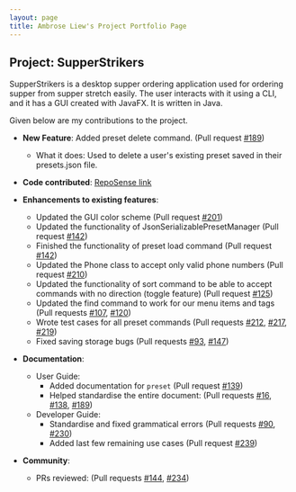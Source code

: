 ```yaml
---
layout: page
title: Ambrose Liew's Project Portfolio Page
---
```


## Project: SupperStrikers

SupperStrikers is a desktop supper ordering application used for ordering supper from supper stretch easily. The user interacts with it using a CLI, and it has a GUI created with JavaFX. It is written in Java.

Given below are my contributions to the project.

* **New Feature**: Added preset delete command. (Pull request [#189](https://github.com/AY2021S1-CS2103-T16-1/tp/pull/189))
   * What it does: Used to delete a user's existing preset saved in their presets.json file.

* **Code contributed**: [RepoSense link](https://nus-cs2103-ay2021s1.github.io/tp-dashboard/#breakdown=true&search=morninglit)

* **Enhancements to existing features**:
  * Updated the GUI color scheme (Pull request [#201](https://github.com/AY2021S1-CS2103-T16-1/tp/pull/201))
  * Updated the functionality of JsonSerializablePresetManager (Pull request [#142](https://github.com/AY2021S1-CS2103-T16-1/tp/pull/142))
  * Finished the functionality of preset load command (Pull request [#142](https://github.com/AY2021S1-CS2103-T16-1/tp/pull/142))
  * Updated the Phone class to accept only valid phone numbers (Pull request [#210](https://github.com/AY2021S1-CS2103-T16-1/tp/pull/210))
  * Updated the functionality of sort command to be able to accept commands with no direction (toggle feature) (Pull request [#125](https://github.com/AY2021S1-CS2103-T16-1/tp/pull/125))
  * Updated the find command to work for our menu items and tags (Pull requests [#107](https://github.com/AY2021S1-CS2103-T16-1/tp/pull/107), [#120](https://github.com/AY2021S1-CS2103-T16-1/tp/pull/120))
  * Wrote test cases for all preset commands (Pull requests [#212](https://github.com/AY2021S1-CS2103-T16-1/tp/pull/212), [#217](https://github.com/AY2021S1-CS2103-T16-1/tp/pull/217), [#219](https://github.com/AY2021S1-CS2103-T16-1/tp/pull/212))
  * Fixed saving storage bugs (Pull requests [#93](https://github.com/AY2021S1-CS2103-T16-1/tp/pull/93), [#147](https://github.com/AY2021S1-CS2103-T16-1/tp/pull/147))

* **Documentation**:
  * User Guide:
    * Added documentation for `preset` (Pull request [#139](https://github.com/AY2021S1-CS2103-T16-1/tp/pull/139))
    * Helped standardise the entire document: (Pull requests [#16](https://github.com/AY2021S1-CS2103-T16-1/tp/pull/16), [#138](https://github.com/AY2021S1-CS2103-T16-1/tp/pull/138), [#189](https://github.com/AY2021S1-CS2103-T16-1/tp/pull/189))
  * Developer Guide:
    * Standardise and fixed grammatical errors (Pull requests [#90](https://github.com/AY2021S1-CS2103-T16-1/tp/pull/90), [#230](https://github.com/AY2021S1-CS2103-T16-1/tp/pull/230))
    * Added last few remaining use cases (Pull request [#239](https://github.com/AY2021S1-CS2103-T16-1/tp/pull/239))

* **Community**:
  * PRs reviewed: (Pull requests [#144](https://github.com/AY2021S1-CS2103-T16-1/tp/pull/144), [#234](https://github.com/AY2021S1-CS2103-T16-1/tp/pull/234))
